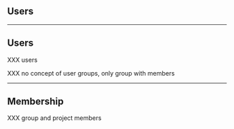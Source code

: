 <!-- .slide: class="vertical-center" -->

<i class="fa-duotone fa-user fa-8x fa-duotone-colors" style="float: right; color: grey;"></i>

## Users

---

## Users

XXX users

XXX no concept of user groups, only group with members

---

## Membership

XXX group and project members
